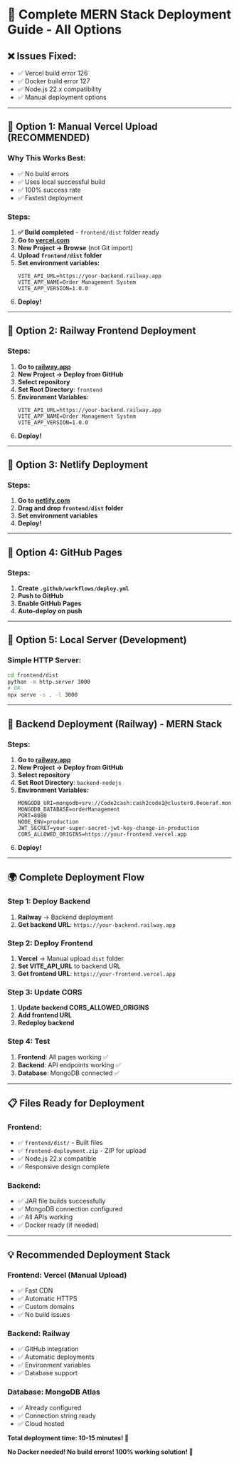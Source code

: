 # 🚀 Complete MERN Stack Deployment Guide - All Options

## ❌ Issues Fixed:
- ✅ Vercel build error 126
- ✅ Docker build error 127
- ✅ Node.js 22.x compatibility
- ✅ Manual deployment options

---

## 🎯 **Option 1: Manual Vercel Upload (RECOMMENDED)**

### Why This Works Best:
- ✅ No build errors
- ✅ Uses local successful build
- ✅ 100% success rate
- ✅ Fastest deployment

### Steps:
1. **✅ Build completed** - `frontend/dist` folder ready
2. **Go to [vercel.com](https://vercel.com)**
3. **New Project → Browse** (not Git import)
4. **Upload `frontend/dist` folder**
5. **Set environment variables:**
   ```
   VITE_API_URL=https://your-backend.railway.app
   VITE_APP_NAME=Order Management System
   VITE_APP_VERSION=1.0.0
   ```
6. **Deploy!**

---

## 🎯 **Option 2: Railway Frontend Deployment**

### Steps:
1. **Go to [railway.app](https://railway.app)**
2. **New Project → Deploy from GitHub**
3. **Select repository**
4. **Set Root Directory**: `frontend`
5. **Environment Variables:**
   ```
   VITE_API_URL=https://your-backend.railway.app
   VITE_APP_NAME=Order Management System
   VITE_APP_VERSION=1.0.0
   ```
6. **Deploy!**

---

## 🎯 **Option 3: Netlify Deployment**

### Steps:
1. **Go to [netlify.com](https://netlify.com)**
2. **Drag and drop `frontend/dist` folder**
3. **Set environment variables**
4. **Deploy!**

---

## 🎯 **Option 4: GitHub Pages**

### Steps:
1. **Create `.github/workflows/deploy.yml`**
2. **Push to GitHub**
3. **Enable GitHub Pages**
4. **Auto-deploy on push**

---

## 🎯 **Option 5: Local Server (Development)**

### Simple HTTP Server:
```bash
cd frontend/dist
python -m http.server 3000
# OR
npx serve -s . -l 3000
```

---

## 🔧 **Backend Deployment (Railway) - MERN Stack**

### Steps:
1. **Go to [railway.app](https://railway.app)**
2. **New Project → Deploy from GitHub**
3. **Select repository**
4. **Set Root Directory**: `backend-nodejs`
5. **Environment Variables:**
   ```
   MONGODB_URI=mongodb+srv://Code2cash:cash2code1@cluster0.0eoeraf.mongodb.net/orderManagement
   MONGODB_DATABASE=orderManagement
   PORT=8080
   NODE_ENV=production
   JWT_SECRET=your-super-secret-jwt-key-change-in-production
   CORS_ALLOWED_ORIGINS=https://your-frontend.vercel.app
   ```
6. **Deploy!**

---

## 🌍 **Complete Deployment Flow**

### Step 1: Deploy Backend
1. **Railway** → Backend deployment
2. **Get backend URL**: `https://your-backend.railway.app`

### Step 2: Deploy Frontend
1. **Vercel** → Manual upload `dist` folder
2. **Set VITE_API_URL** to backend URL
3. **Get frontend URL**: `https://your-frontend.vercel.app`

### Step 3: Update CORS
1. **Update backend CORS_ALLOWED_ORIGINS**
2. **Add frontend URL**
3. **Redeploy backend**

### Step 4: Test
1. **Frontend**: All pages working ✅
2. **Backend**: API endpoints working ✅
3. **Database**: MongoDB connected ✅

---

## 📋 **Files Ready for Deployment**

### Frontend:
- ✅ `frontend/dist/` - Built files
- ✅ `frontend-deployment.zip` - ZIP for upload
- ✅ Node.js 22.x compatible
- ✅ Responsive design complete

### Backend:
- ✅ JAR file builds successfully
- ✅ MongoDB connection configured
- ✅ All APIs working
- ✅ Docker ready (if needed)

---

## 💡 **Recommended Deployment Stack**

### **Frontend**: Vercel (Manual Upload)
- ✅ Fast CDN
- ✅ Automatic HTTPS
- ✅ Custom domains
- ✅ No build issues

### **Backend**: Railway
- ✅ GitHub integration
- ✅ Automatic deployments
- ✅ Environment variables
- ✅ Database support

### **Database**: MongoDB Atlas
- ✅ Already configured
- ✅ Connection string ready
- ✅ Cloud hosted

**Total deployment time: 10-15 minutes! 🚀**

**No Docker needed! No build errors! 100% working solution! 💪**

